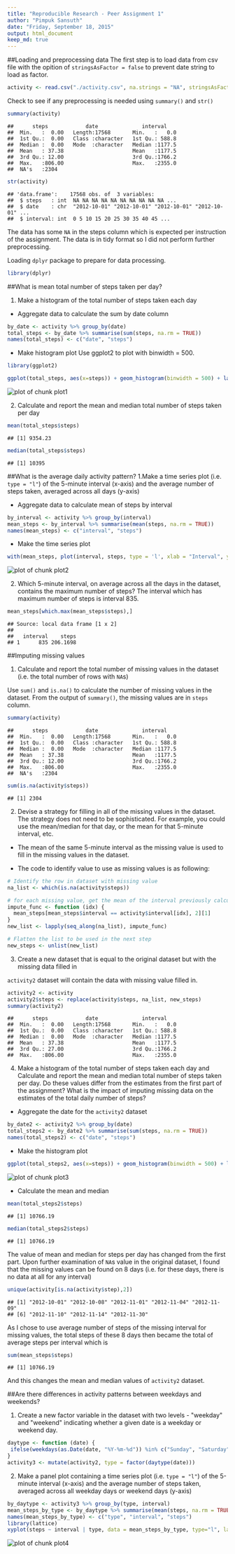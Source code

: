 ```yaml
---
title: "Reproducible Research - Peer Assignment 1"
author: "Pimpuk Sansuth"
date: "Friday, September 18, 2015"
output: html_document
keep_md: true
---
```


##Loading and preprocessing data
The first step is to load data from csv file with the opition of ```stringsAsFactor = false``` to prevent date string to load as factor.


```r
activity <- read.csv("./activity.csv", na.strings = "NA", stringsAsFactors = FALSE)
```

Check to see if any preprocessing is needed using ```summary()``` and ```str()```


```r
summary(activity)
```

```
##      steps            date              interval     
##  Min.   :  0.00   Length:17568       Min.   :   0.0  
##  1st Qu.:  0.00   Class :character   1st Qu.: 588.8  
##  Median :  0.00   Mode  :character   Median :1177.5  
##  Mean   : 37.38                      Mean   :1177.5  
##  3rd Qu.: 12.00                      3rd Qu.:1766.2  
##  Max.   :806.00                      Max.   :2355.0  
##  NA's   :2304
```

```r
str(activity)
```

```
## 'data.frame':	17568 obs. of  3 variables:
##  $ steps   : int  NA NA NA NA NA NA NA NA NA NA ...
##  $ date    : chr  "2012-10-01" "2012-10-01" "2012-10-01" "2012-10-01" ...
##  $ interval: int  0 5 10 15 20 25 30 35 40 45 ...
```

The data has some ```NA``` in the steps column which is expected per instruction of the assignment. The data is in tidy format so I did not perform further preprocessing.


Loading ```dplyr``` package to prepare for data processing.

```r
library(dplyr)
```

##What is mean total number of steps taken per day?
1. Make a histogram of the total number of steps taken each day

- Aggregate data to calculate the sum by date column

```r
by_date <- activity %>% group_by(date)
total_steps <- by_date %>% summarise(sum(steps, na.rm = TRUE))
names(total_steps) <- c("date", "steps")
```

- Make histogram plot
Use ggplot2 to plot with binwidth = 500. 

```r
library(ggplot2)
```

```r
ggplot(total_steps, aes(x=steps)) + geom_histogram(binwidth = 500) + labs(title = "Histogram for total number of steps per day")
```

![plot of chunk plot1](./figures/plot1-1.png) 

2. Calculate and report the mean and median total number of steps taken per day

```r
mean(total_steps$steps)
```

```
## [1] 9354.23
```

```r
median(total_steps$steps)
```

```
## [1] 10395
```

##What is the average daily activity pattern?
1.Make a time series plot (i.e. ```type = "l"```) of the 5-minute interval (x-axis) and the average number of steps taken, averaged across all days (y-axis)

- Aggregate data to calculate mean of steps by interval

```r
by_interval <- activity %>% group_by(interval)
mean_steps <- by_interval %>% summarise(mean(steps, na.rm = TRUE))
names(mean_steps) <- c("interval", "steps")
```

- Make the time series plot

```r
with(mean_steps, plot(interval, steps, type = 'l', xlab = "Interval", ylab = "Steps", main = "Average Daily Activity Pattern "))
```

![plot of chunk plot2](./figures/plot2-1.png) 

2. Which 5-minute interval, on average across all the days in the dataset, contains the maximum number of steps?
The interval which has maximum number of steps is interval 835.

```r
mean_steps[which.max(mean_steps$steps),]
```

```
## Source: local data frame [1 x 2]
## 
##   interval    steps
## 1      835 206.1698
```

##Imputing missing values
1. Calculate and report the total number of missing values in the dataset (i.e. the total number of rows with ```NA```s)

Use ```sum()``` and ```is.na()``` to calculate the number of missing values in the dataset. From the output of ```summary()```, the missing values are in ```steps``` column. 


```r
summary(activity)
```

```
##      steps            date              interval     
##  Min.   :  0.00   Length:17568       Min.   :   0.0  
##  1st Qu.:  0.00   Class :character   1st Qu.: 588.8  
##  Median :  0.00   Mode  :character   Median :1177.5  
##  Mean   : 37.38                      Mean   :1177.5  
##  3rd Qu.: 12.00                      3rd Qu.:1766.2  
##  Max.   :806.00                      Max.   :2355.0  
##  NA's   :2304
```

```r
sum(is.na(activity$steps))
```

```
## [1] 2304
```
2. Devise a strategy for filling in all of the missing values in the dataset. The strategy does not need to be sophisticated. For example, you could use the mean/median for that day, or the mean for that 5-minute interval, etc.

- The mean of the same 5-minute interval as the missing value is used to fill in the missing values in the dataset.

- The code to identify value to use as missing values is as following:

```r
# Identify the row in dataset with missing value
na_list <- which(is.na(activity$steps))

# for each missing value, get the mean of the interval previously calculated, the result is in list
impute_func <- function (idx) {
  mean_steps[mean_steps$interval == activity$interval[idx], 2][1]
}
new_list <- lapply(seq_along(na_list), impute_func)

# Flatten the list to be used in the next step
new_steps <- unlist(new_list)
```

3. Create a new dataset that is equal to the original dataset but with the missing data filled in

```activity2``` dataset will contain the data with missing value filled in.


```r
activity2 <- activity
activity2$steps <- replace(activity$steps, na_list, new_steps)
summary(activity2)
```

```
##      steps            date              interval     
##  Min.   :  0.00   Length:17568       Min.   :   0.0  
##  1st Qu.:  0.00   Class :character   1st Qu.: 588.8  
##  Median :  0.00   Mode  :character   Median :1177.5  
##  Mean   : 37.38                      Mean   :1177.5  
##  3rd Qu.: 27.00                      3rd Qu.:1766.2  
##  Max.   :806.00                      Max.   :2355.0
```

4. Make a histogram of the total number of steps taken each day and Calculate and report the mean and median total number of steps taken per day. Do these values differ from the estimates from the first part of the assignment? What is the impact of imputing missing data on the estimates of the total daily number of steps?

- Aggregate the date for the ```activity2``` dataset

```r
by_date2 <- activity2 %>% group_by(date)
total_steps2 <- by_date2 %>% summarise(sum(steps, na.rm = TRUE))
names(total_steps2) <- c("date", "steps")
```

- Make the histogram plot

```r
ggplot(total_steps2, aes(x=steps)) + geom_histogram(binwidth = 500) + labs(title = "Histogram for total number of steps per day (no missing value)")
```

![plot of chunk plot3](./figures/plot3-1.png) 

- Calculate the mean and median 

```r
mean(total_steps2$steps)
```

```
## [1] 10766.19
```

```r
median(total_steps2$steps)
```

```
## [1] 10766.19
```

The value of mean and median for steps per day has changed from the first part. Upon further examination of ```NA```s value in the original dataset, I found that the missing values can be found on 8 days (i.e. for these days, there is no data at all for any interval)


```r
unique(activity[is.na(activity$step),2])
```

```
## [1] "2012-10-01" "2012-10-08" "2012-11-01" "2012-11-04" "2012-11-09"
## [6] "2012-11-10" "2012-11-14" "2012-11-30"
```

As I chose to use average number of steps of the missing interval for missing values, the total steps of these 8 days then became the total of average steps per interval which is 


```r
sum(mean_steps$steps)
```

```
## [1] 10766.19
```

And this changes the mean and median values of ```activity2``` dataset.

##Are there differences in activity patterns between weekdays and weekends?
1. Create a new factor variable in the dataset with two levels - "weekday" and "weekend" indicating whether a given date is a weekday or weekend day.


```r
daytype <- function (date) {
 ifelse(weekdays(as.Date(date, "%Y-%m-%d")) %in% c("Sunday", "Saturday"), "weekend", "weekday") 
}
activity3 <- mutate(activity2, type = factor(daytype(date)))
```

2. Make a panel plot containing a time series plot (i.e. ```type = "l"```) of the 5-minute interval (x-axis) and the average number of steps taken, averaged across all weekday days or weekend days (y-axis)


```r
by_daytype <- activity3 %>% group_by(type, interval)
mean_steps_by_type <- by_daytype %>% summarise(mean(steps, na.rm = TRUE))
names(mean_steps_by_type) <- c("type", "interval", "steps")
library(lattice)
xyplot(steps ~ interval | type, data = mean_steps_by_type, type="l", layout = c(1,2), xlab = "Internval", ylab = "Number of steps")
```

![plot of chunk plot4](./figures/plot4-1.png) 

